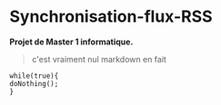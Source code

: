 Synchronisation-flux-RSS
========================

**Projet de Master 1 informatique.**

> c'est vraiment nul markdown en fait

`while(true){`  
   `doNothing();`  
`}`  
